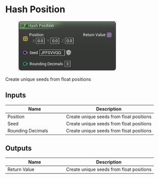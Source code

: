# Hash Position

<div align="left" data-full-width="false"><figure><img src="../../../api/Random/Hash_Position.png" alt=""><figcaption></figcaption></figure></div>

Create unique seeds from float positions

## Inputs

<table><thead><tr><th width="170">Name</th><th>Description</th></tr></thead><tbody><tr><td>Position</td><td>Create unique seeds from float positions</td></tr><tr><td>Seed</td><td>Create unique seeds from float positions</td></tr><tr><td>Rounding Decimals</td><td>Create unique seeds from float positions</td></tr></tbody></table>

## Outputs

<table><thead><tr><th width="170">Name</th><th>Description</th></tr></thead><tbody><tr><td>Return Value</td><td>Create unique seeds from float positions</td></tr></tbody></table>
